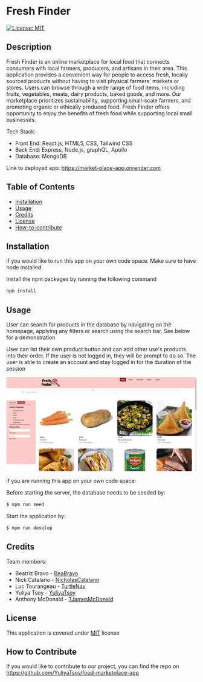 # Fresh Finder
  
  [![License: MIT](https://img.shields.io/badge/License-MIT-yellow.svg)](https://opensource.org/licenses/MIT)
  
  ## Description
  
  Fresh Finder is an online marketplace for local food that connects consumers with local farmers, producers, and artisans in their area. This application provides a convenient way for people to access fresh, locally sourced products without having to visit physical farmers' markets or stores. Users can browse through a wide range of food items, including fruits, vegetables, meats, dairy products, baked goods, and more. Our marketplace prioritizes sustainability, supporting small-scale farmers, and promoting organic or ethically produced food. Fresh Finder offers opportunity to enjoy the benefits of fresh food while supporting local small businesses.

  Tech Stack:
  - Front End: React.js, HTML5, CSS, Tailwind CSS
  - Back End: Express, Node.js, graphQL, Apollo 
  - Database: MongoDB

  Link to deployed app: https://market-place-app.onrender.com
  
  ## Table of Contents
  
  - [Installation](#installation)
  - [Usage](#usage)
  - [Credits](#credits)
  - [License](#license)
  - [How-to-contribute](#how-to-contribute)
  
  ## Installation
  if you would like to run this app on your own code space. 
  Make sure to have node installed.

  Install the npm packages by running the following command 

  ```bash
  npm install
  ```

  ## Usage
  User can search for products in the database by navigating on the homepage, applying any filters or search using the search  bar. See below for a demonstration

  User can list their own product button and can add other use's products into their order. If the user is not logged in, they will be prompt to do so. The user is able to create an account and stay logged in for the duration of the session

  ![screenrecording](./assets/ScreenRecording.gif)  

  if you are running this app on your own code space:

  Before starting the server, the database needs to be seeded by:

  ```bash
  $ npm run seed
  ```

  Start the application by:

  ```bash
  $ npm run develop
  ```
  
  ## Credits
  
  Team members: 
  - Beatriz Bravo - [BeaBravo](https://github.com/BeaBravo)
  - Nick Catalano - [NicholasCatalano](https://github.com/nicholascatalano)
  - Luc Tourangeau - [TurtleNav](https://github.com/TurtleNav)
  - Yuliya Tsoy - [YuliyaTsoy](https://github.com/YuliyaTsoy)
  - Anthony McDonald - [TJamesMcDonald](https://github.com/tjamesmcdonald)

  
  ## License
  This application is covered under [MIT](https://choosealicense.com/licenses/mit/) license
  
  
  ## How to Contribute
 If you would like to contribute to our project, you can find the repo on https://github.com/YuliyaTsoy/food-marketplace-app
